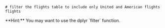 ```{r filter, exercise=TRUE}
# filter the flights table to include only United and American flights
flights
```

<div id="filter-hint">
**Hint:** You may want to use the dplyr `filter` function.
</div>
